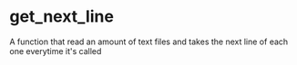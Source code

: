 # get_next_line
A function that read an amount of text files and takes the next line of each one everytime it's called 
